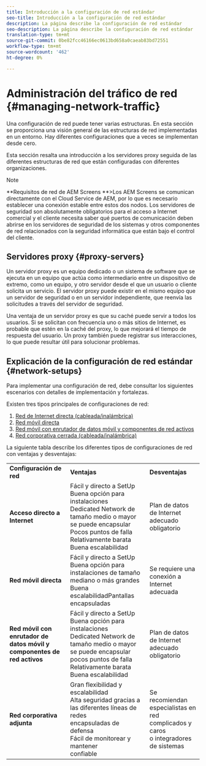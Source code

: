 ```yaml
---
title: Introducción a la configuración de red estándar
seo-title: Introducción a la configuración de red estándar
description: La página describe la configuración de red estándar
seo-description: La página describe la configuración de red estándar
translation-type: tm+mt
source-git-commit: 0be82fcc46166ec0613bd658a0caeab83bd72551
workflow-type: tm+mt
source-wordcount: '462'
ht-degree: 0%

---
```



# Administración del tráfico de red {#managing-network-traffic}

Una configuración de red puede tener varias estructuras. En esta sección se proporciona una visión general de las estructuras de red implementadas en un entorno. Hay diferentes configuraciones que a veces se implementan desde cero.

Esta sección resalta una introducción a los servidores proxy seguida de las diferentes estructuras de red que están configuradas con diferentes organizaciones.

>[!NOTE]
>**Requisitos de red de AEM Screens **>Los AEM Screens se comunican directamente con el Cloud Service de AEM, por lo que es necesario establecer una conexión estable entre estos dos nodos. Los servidores de seguridad son absolutamente obligatorios para el acceso a Internet comercial y el cliente necesita saber qué puertos de comunicación deben abrirse en los servidores de seguridad de los sistemas y otros componentes de red relacionados con la seguridad informática que están bajo el control del cliente.

## Servidores proxy {#proxy-servers}

Un servidor proxy es un equipo dedicado o un sistema de software que se ejecuta en un equipo que actúa como intermediario entre un dispositivo de extremo, como un equipo, y otro servidor desde el que un usuario o cliente solicita un servicio. El servidor proxy puede existir en el mismo equipo que un servidor de seguridad o en un servidor independiente, que reenvía las solicitudes a través del servidor de seguridad.

Una ventaja de un servidor proxy es que su caché puede servir a todos los usuarios. Si se solicitan con frecuencia uno o más sitios de Internet, es probable que estén en la caché del proxy, lo que mejorará el tiempo de respuesta del usuario. Un proxy también puede registrar sus interacciones, lo que puede resultar útil para solucionar problemas.

## Explicación de la configuración de red estándar {#network-setups}

Para implementar una configuración de red, debe consultar los siguientes escenarios con detalles de implementación y fortalezas.

Existen tres tipos principales de configuraciones de red:

1. [Red de Internet directa (cableada/inalámbrica)](/help/using/direct-internet-network.md)
1. [Red móvil directa](/help/using/mobile-network.md)
1. [Red móvil con enrutador de datos móvil y componentes de red activos](/help/using/mobile-network-router.md)
1. [Red corporativa cerrada (cableada/inalámbrica)](/help/using/enclosed-corporate-network.md)

La siguiente tabla describe los diferentes tipos de configuraciones de red con ventajas y desventajas:

<table>
 <tbody>
  <tr>
   <td><strong>Configuración de red</strong></td>
   <td><strong>Ventajas</strong></td>
   <td><strong>Desventajas</strong></td>
  </tr>
  <tr>
   <td><strong>Acceso directo a Internet</strong></td>
   <td>Fácil y directo a SetUp<br>Buena opción para instalaciones<br>Dedicated Network de tamaño medio o mayor se puede encapsular<br>Pocos puntos de falla<br>Relativamente barata<br>Buena escalabilidad</td>
   <td>Plan de datos de Internet adecuado obligatorio</td>
  </tr>
    <tr>
   <td><strong>Red móvil directa</strong></td>
   <td>Fácil y directo a SetUp<br>Buena opción para instalaciones de tamaño mediano o más grandes<br>Buena escalabilidadPantallas<br>encapsuladas
</td>
   <td>Se requiere una conexión a Internet adecuada</td>
  </tr>
    <tr>
<tr>
   <td><strong>Red móvil con enrutador de datos móvil y componentes de red activos</strong></td>
   <td>Fácil y directo a SetUp<br>Buena opción para instalaciones<br>Dedicated Network de tamaño medio o mayor se puede encapsular<br>pocos puntos de falla<br>Relativamente barata<br>Buena escalabilidad</br></td>
   <td>Plan de datos de Internet adecuado obligatorio</td>
  </tr>
    <tr>

<td><strong>Red corporativa adjunta</strong></td>
   <td>Gran flexibilidad y escalabilidad<br>Alta seguridad gracias a las diferentes líneas de redes<br>encapsuladas de defensa<br>Fácil de monitorear y mantener<br>confiable</td>
   <td>Se recomiendan especialistas en red complicados y caros<br>o integradores de sistemas</td>
  </tr>
  </tr>
 </tbody>
</table>


